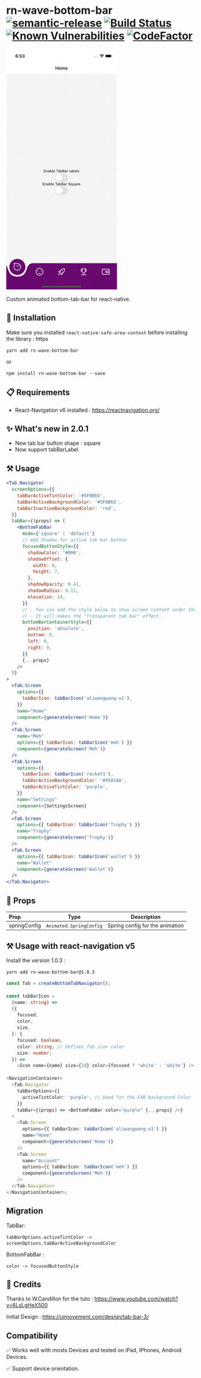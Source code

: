 # rn-wave-bottom-bar [![semantic-release](https://img.shields.io/badge/%20%20%F0%9F%93%A6%F0%9F%9A%80-semantic--release-e10079.svg)](https://github.com/semantic-release/semantic-release) [![Build Status](https://travis-ci.org/Jm-Zion/rn-wave-bottom-bar.svg?branch=master)](https://travis-ci.org/Jm-Zion/rn-wave-bottom-bar) [![Known Vulnerabilities](https://snyk.io/test/github/Jm-Zion/rn-wave-bottom-bar/badge.svg)](https://snyk.io/test/github/Jm-Zion/rn-wave-bottom-bar) [![CodeFactor](https://www.codefactor.io/repository/github/jm-zion/rn-wave-bottom-bar/badge)](https://www.codefactor.io/repository/github/jm-zion/rn-wave-bottom-bar)

![Sample](./sample.gif)

Custom animated bottom-tab-bar for react-native.

## 💾 Installation

Make sure you installed `react-native-safe-area-context` before installing the library : https

```
yarn add rn-wave-bottom-bar
```

or

```
npm install rn-wave-bottom-bar --save
```

## 📋 Requirements

- React-Navigation v6 installed : https://reactnavigation.org/

## :sparkles: What's new in 2.0.1

- New tab bar button shape : square
- Now support tabBarLabel

## ⚒️ Usage

```jsx
<Tab.Navigator
  screenOptions={{
    tabBarActiveTintColor: '#5F0B65',
    tabBarActiveBackgroundColor: '#5F0B65',
    tabBarInactiveBackgroundColor: 'red',
  }}
  tabBar={(props) => (
    <BottomFabBar
      mode={'square' | 'default'}
      // Add Shadow for active tab bar button
      focusedButtonStyle={{
        shadowColor: '#000',
        shadowOffset: {
          width: 0,
          height: 7,
        },
        shadowOpacity: 0.41,
        shadowRadius: 9.11,
        elevation: 14,
      }}
      // - You can add the style below to show screen content under the tab-bar
      // - It will makes the "transparent tab bar" effect.
      bottomBarContainerStyle={{
        position: 'absolute',
        bottom: 0,
        left: 0,
        right: 0,
      }}
      {...props}
    />
  )}
>
  <Tab.Screen
    options={{
      tabBarIcon: tabBarIcon('aliwangwang-o1'),
    }}
    name="Home"
    component={generateScreen('Home')}
  />
  <Tab.Screen
    name="Meh"
    options={{ tabBarIcon: tabBarIcon('meh') }}
    component={generateScreen('Meh')}
  />
  <Tab.Screen
    options={{
      tabBarIcon: tabBarIcon('rocket1'),
      tabBarActiveBackgroundColor: '#45014A',
      tabBarActiveTintColor: 'purple',
    }}
    name="Settings"
    component={SettingsScreen}
  />
  <Tab.Screen
    options={{ tabBarIcon: tabBarIcon('Trophy') }}
    name="Trophy"
    component={generateScreen('Trophy')}
  />
  <Tab.Screen
    options={{ tabBarIcon: tabBarIcon('wallet') }}
    name="Wallet"
    component={generateScreen('Wallet')}
  />
</Tab.Navigator>
```

## 🔧 Props

| Prop         |          Type           |           Description           |
| :----------- | :---------------------: | :-----------------------------: |
| springConfig | `Animated.SpringConfig` | Spring config for the animation |

## ⚒️ Usage with react-navigation v5

Install the version 1.0.3 :

```
yarn add rn-wave-bottom-bar@1.0.3
```

```typescript
const Tab = createBottomTabNavigator();

const tabBarIcon =
  (name: string) =>
  ({
    focused,
    color,
    size,
  }: {
    focused: boolean;
    color: string; // Defines fab icon color
    size: number;
  }) =>
    <Icon name={name} size={28} color={focused ? 'white' : 'white'} />;

<NavigationContainer>
  <Tab.Navigator
    tabBarOptions={{
      activeTintColor: 'purple', // Used for the FAB background Color
    }}
    tabBar={(props) => <BottomFabBar color="purple" {...props} />}
  >
    <Tab.Screen
      options={{ tabBarIcon: tabBarIcon('aliwangwang-o1') }}
      name="Home"
      component={generateScreen('Home')}
    />
    <Tab.Screen
      name="Account"
      options={{ tabBarIcon: tabBarIcon('meh') }}
      component={generateScreen('Meh')}
    />
  </Tab.Navigator>
</NavigationContainer>;
```

## Migration

TabBar:

```
tabBarOptions.activeTintColor -> screenOptions.tabBarActiveBackgroundColor
```

BottomFabBar :

```
color -> focusedButtonStyle
```

## 📄 Credits

Thanks to W.Candillon for the tuto : https://www.youtube.com/watch?v=6LsLgHeX500

Initial Design : https://uimovement.com/design/tab-bar-3/

## Compatibility

✅ Works well with mosts Devices and tested on iPad, IPhones, Android Devices.

✅ Support device orientation.
